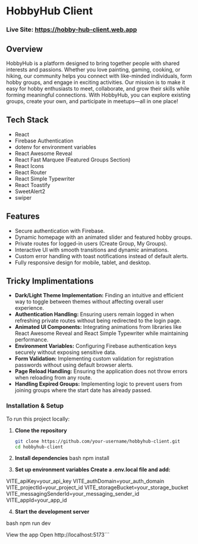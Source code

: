 # HobbyHub Client

### Live Site: https://hobby-hub-client.web.app

## Overview

HobbyHub is a platform designed to bring together people with shared
interests and passions. Whether you love painting, gaming, cooking, or
hiking, our community helps you connect with like-minded individuals,
form hobby groups, and engage in exciting activities. Our mission is to make it easy for hobby enthusiasts to meet,
collaborate, and grow their skills while forming meaningful
connections. With HobbyHub, you can explore existing groups, create
your own, and participate in meetups—all in one place!

## Tech Stack

- React
- Firebase Authentication
- dotenv for environment variables
- React Awesome Reveal
- React Fast Marquee (Featured Groups Section)
- React Icons
- React Router
- React Simple Typewriter
- React Toastify
- SweetAlert2
- swiper

## Features

- Secure authentication with Firebase.
- Dynamic homepage with an animated slider and featured hobby groups.
- Private routes for logged-in users (Create Group, My Groups).
- Interactive UI with smooth transitions and dynamic animations.
- Custom error handling with toast notifications instead of default alerts.
- Fully responsive design for mobile, tablet, and desktop.

## Tricky Implimentations

- **Dark/Light Theme Implementation:** Finding an intuitive and efficient way to toggle between themes without affecting overall user experience.
- **Authentication Handling:** Ensuring users remain logged in when refreshing private routes without being redirected to the login page.
- **Animated UI Components:** Integrating animations from libraries like React Awesome Reveal and React Simple Typewriter while maintaining performance.
- **Environment Variables:** Configuring Firebase authentication keys securely without exposing sensitive data.
- **Form Validation:** Implementing custom validation for registration passwords without using default browser alerts.
- **Page Reload Handling:** Ensuring the application does not throw errors when reloading from any route.
- **Handling Expired Groups:** Implementing logic to prevent users from joining groups where the start date has already passed.

### Installation & Setup

To run this project locally:

1. **Clone the repository**
   ```bash
   git clone https://github.com/your-username/hobbyhub-client.git
   cd hobbyhub-client
   
 2. **Install dependencies**
 bash
npm install

3. **Set up environment variables Create a .env.local file and add:**

VITE_apiKey=your_api_key
VITE_authDomain=your_auth_domain
VITE_projectId=your_project_id
VITE_storageBucket=your_storage_bucket
VITE_messagingSenderId=your_messaging_sender_id
VITE_appId=your_app_id
        
4. **Start the development server**

 bash
npm run dev

  View the app Open http://localhost:5173```


